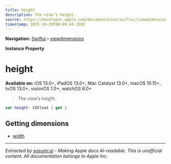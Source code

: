 ```yaml
---
title: height
description: The view’s height.
source: https://developer.apple.com/documentation/swiftui/viewdimensions/height
timestamp: 2025-10-29T00:09:44.159Z
---
```


**Navigation:** [Swiftui](/documentation/swiftui) › [viewdimensions](/documentation/swiftui/viewdimensions)

**Instance Property**

# height

**Available on:** iOS 13.0+, iPadOS 13.0+, Mac Catalyst 13.0+, macOS 10.15+, tvOS 13.0+, visionOS 1.0+, watchOS 6.0+

> The view’s height.

```swift
var height: CGFloat { get }
```

## Getting dimensions

- [width](/documentation/swiftui/viewdimensions/width)

---

*Extracted by [sosumi.ai](https://sosumi.ai) - Making Apple docs AI-readable.*
*This is unofficial content. All documentation belongs to Apple Inc.*

